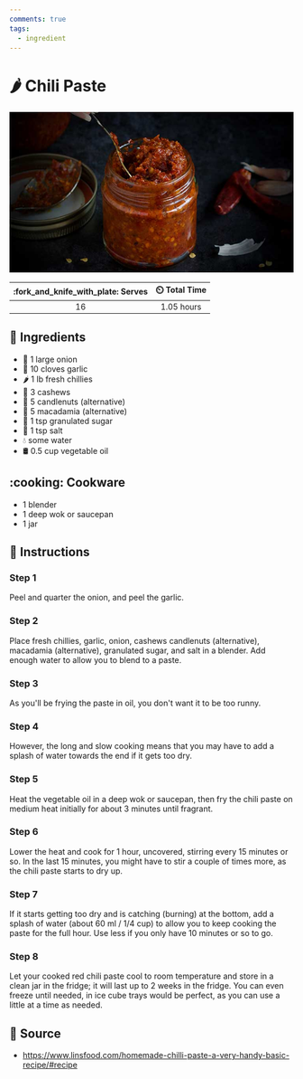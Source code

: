```yaml
---
comments: true
tags:
  - ingredient
---
```

# :hot_pepper: Chili Paste

![Chili Paste](../assets/images/chili-paste.jpg)

| :fork_and_knife_with_plate: Serves | :timer_clock: Total Time |
|:----------------------------------:|:-----------------------: |
| 16 | 1.05 hours |

## :salt: Ingredients

- :onion: 1 large onion
- :garlic: 10 cloves garlic
- :hot_pepper: 1 lb fresh chillies
- :chestnut: 3 cashews
- :chestnut: 5 candlenuts (alternative)
- :chestnut: 5 macadamia (alternative)
- :candy: 1 tsp granulated sugar
- :salt: 1 tsp salt
- :droplet: some water
- :oil_drum: 0.5 cup vegetable oil

## :cooking: Cookware

- 1 blender
- 1 deep wok or saucepan
- 1 jar

## :pencil: Instructions

### Step 1

Peel and quarter the onion, and peel the garlic.

### Step 2

Place fresh chillies, garlic, onion, cashews candlenuts (alternative), macadamia (alternative), granulated sugar, and
salt in a blender. Add enough water to allow you to blend to a paste.

### Step 3

As you'll be frying the paste in oil, you don't want it to be too runny.

### Step 4

However, the long and slow cooking means that you may have to add a splash of water towards the end if it gets too dry.

### Step 5

Heat the vegetable oil in a deep wok or saucepan, then fry the chili paste on medium heat initially for about 3 minutes
until fragrant.

### Step 6

Lower the heat and cook for 1 hour, uncovered, stirring every 15 minutes or so. In the last 15 minutes, you might have
to stir a couple of times more, as the chili paste starts to dry up.

### Step 7

If it starts getting too dry and is catching (burning) at the bottom, add a splash of water (about 60 ml / 1/4 cup) to
allow you to keep cooking the paste for the full hour. Use less if you only have 10 minutes or so to go.

### Step 8

Let your cooked red chili paste cool to room temperature and store in a clean jar in the fridge; it will last up to 2
weeks in the fridge. You can even freeze until needed, in ice cube trays would be perfect, as you can use a little at a
time as needed.

## :link: Source

- <https://www.linsfood.com/homemade-chilli-paste-a-very-handy-basic-recipe/#recipe>
